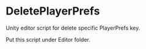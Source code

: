 # DeletePlayerPrefs
Unity editor script for delete specific PlayerPrefs key.

Put this script under Editor folder.
